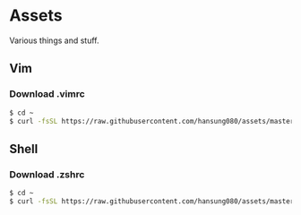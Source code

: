 # Assets
Various things and stuff.

## Vim
### Download .vimrc
```sh
$ cd ~
$ curl -fsSL https://raw.githubusercontent.com/hansung080/assets/master/.vimrc -o .vimrc
```

## Shell
### Download .zshrc
```sh
$ cd ~
$ curl -fsSL https://raw.githubusercontent.com/hansung080/assets/master/.zshrc -o .zshrc
```